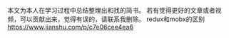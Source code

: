本文为本人在学习过程中总结整理出和找的简书。 若有觉得更好的文章或者视频，可以贡献出来，觉得有误的，请联系我删除。
redux和mobx的区别
https://www.jianshu.com/p/c7e06cee4ea6
